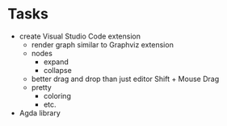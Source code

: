 # Tasks

* create Visual Studio Code extension
  * render graph similar to Graphviz extension
  * nodes
    * expand
    * collapse
  * better drag and drop than just editor Shift + Mouse Drag
  * pretty
    * coloring
    * etc.
* Agda library
